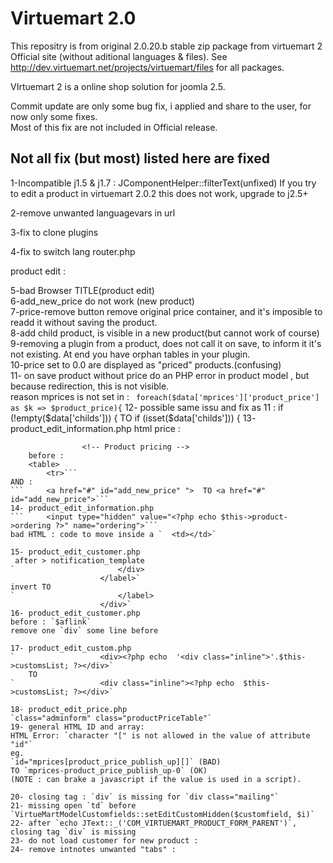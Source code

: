 Virtuemart 2.0
=============
This repositry is from original 2.0.20.b stable zip package from virtuemart 2 Official site (without aditional languages & files).
See http://dev.virtuemart.net/projects/virtuemart/files for all packages.

VIrtuemart 2 is a online shop solution for joomla 2.5.

Commit update are only some bug fix, i applied and share to the user, for now only some fixes.    
Most of this fix are not included in Official release.

Not all fix (but most) listed here are fixed
-------------
1-Incompatible j1.5 & j1.7 :
JComponentHelper::filterText(unfixed)
If you try to edit a product in virtuemart 2.0.2 this does not work, upgrade to j2.5+

2-remove unwanted languagevars in url

3-fix to clone plugins

4-fix to switch lang
router.php

product edit :

5-bad Browser TITLE(product edit)  
6-add_new_price do not work (new product)  
7-price-remove button remove original price container, and it's imposible to readd it without saving the product.  
8-add child product, is visible in a new product(but cannot work of course)  
9-removing a plugin from a product, does not call it on save,  to inform it it's not existing. At end you have orphan tables in your plugin.  
10-price set to 0.0 are displayed as "priced" products.(confusing)  
11- on save product without price do an PHP error in product model , but because redirection, this is not visible.  
reason mprices is not set in :
` foreach($data['mprices']['product_price'] as $k => $product_price){`
12- possible same issu and fix as 11 : if (!empty($data['childs'])) {  TO  if (isset($data['childs'])) {
13- product_edit_information.php html price :
```    		<td valign="top">
    			<!-- Product pricing -->
	before :
    <table>
    	<tr>```
AND :
```    	<a href="#" id="add_new_price" ">  TO <a href="#" id="add_new_price">```
14- product_edit_information.php
```    	<input type="hidden" value="<?php echo $this->product->ordering ?>" name="ordering">```
bad HTML : code to move inside a `  <td></td>`

15- product_edit_customer.php 
 after > notification_template
`    					</div>
    				</label>`
invert TO
`    					</label>
    				</div>`   
16- product_edit_customer.php  
before : `$aflink`  
remove one `div` some line before  

17- product_edit_custom.php 
`    				<div><?php echo  '<div class="inline">'.$this->customsList; ?></div>`
	TO
`    				<div class="inline"><?php echo  $this->customsList; ?></div>`
				
18- product_edit_price.php  
`class="adminform" class="productPriceTable"`  
19- general HTML ID and array:  
HTML Error: `character "[" is not allowed in the value of attribute "id"`  
eg.  
`id="mprices[product_price_publish_up][]` (BAD)  
TO `mprices-product_price_publish_up-0` (OK)  
(NOTE : can brake a javascript if the value is used in a script).  

20- closing tag : `div` is missing for `div class="mailing"`  
21- missing open `td` before `VirtueMartModelCustomfields::setEditCustomHidden($customfield, $i)`  
22- after `echo JText::_('COM_VIRTUEMART_PRODUCT_FORM_PARENT')`, closing tag `div` is missing  
23- do not load customer for new product :  
24- remove intnotes unwanted "tabs" :  

